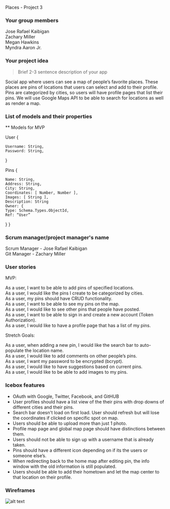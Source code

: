 Places - Project 3

### Your group members

Jose Rafael Kaibigan
<br>
Zachary Miller
<br>
Megan Hawkins
<br>
Myndra Aaron Jr.

### Your project idea

> Brief 2-3 sentence description of your app

Social app where users can see a map of people’s favorite places. These places are pins of locations that users can select and add to their profile. Pins are categorized by cities, so users will have profile pages that list their pins. We will use Google Maps API to be able to search for locations as well as render a map.

### List of models and their properties

\*\* Models for MVP

User {

    Username: String,
    Password: String,

}

Pins {

    Name: String,
    Address: String,
    City: String,
    Coordinates: [ Number, Number ],
    Images: [ String ],
    Description: String
    Owner: {
    Type: Schema.Types.ObjectId,
    Ref: “User”
  }
}


### Scrum manager/project manager's name

Scrum Manager - Jose Rafael Kaibigan
<br>
Git Manager - Zachary Miller

### User stories

MVP:

As a user, I want to be able to add pins of specified locations.
<br>
As a user, I would like the pins I create to be categorized by cities.
<br>
As a user, my pins should have CRUD functionality.
<br>
As a user, I want to be able to see my pins on the map.
<br>
As a user, I would like to see other pins that people have posted.
<br>
As a user, I want to be able to sign in and create a new account (Token Authorization).
<br>
As a user, I would like to have a profile page that has a list of my pins.
<br>

Stretch Goals:

As a user, when adding a new pin, I would like the search bar to auto-populate the location name.
<br>
As a user, I would like to add comments on other people’s pins.
<br>
As a user, I want my password to be encrypted (bcrypt).
<br>
As a user, I would like to have suggestions based on current pins.
<br>
As a user, I would like to be able to add images to my pins.

### Icebox features

- OAuth with Google, Twitter, Facebook, and GitHUB
- User profiles should have a list view of the their pins with drop downs of different cities and their pins.
- Search bar doesn't load on first load. User should refresh but will lose the coordinates if clicked on specific spot on map.
- Users should be able to upload more than just 1 photo.
- Profile map page and global map page should have distinctions between them.
- Users should not be able to sign up with a username that is already taken.
- Pins should have a different icon depending on if its the users or someone else’s.
- When redirecting back to the home map after editing pin, the info window with the old information is still populated.
- Users should be able to add their hometown and let the map center to that location on their profile.

### Wireframes

![alt text](/Project-3-UI/public/placesWireframe.png)